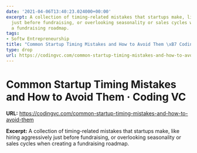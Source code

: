 ```yaml
---
date: '2021-04-06T13:40:23.024000+00:00'
excerpt: A collection of timing-related mistakes that startups make, like hiring aggressively
  just before fundraising, or overlooking seasonality or sales cycles when creating
  a fundraising roadmap.
tags:
- Softw Entrepreneurship
title: "Common Startup Timing Mistakes and How to Avoid Them \xB7 Coding VC"
type: drop
url: https://codingvc.com/common-startup-timing-mistakes-and-how-to-avoid-them
---
```


# Common Startup Timing Mistakes and How to Avoid Them · Coding VC

**URL:** https://codingvc.com/common-startup-timing-mistakes-and-how-to-avoid-them

**Excerpt:** A collection of timing-related mistakes that startups make, like hiring aggressively just before fundraising, or overlooking seasonality or sales cycles when creating a fundraising roadmap.
